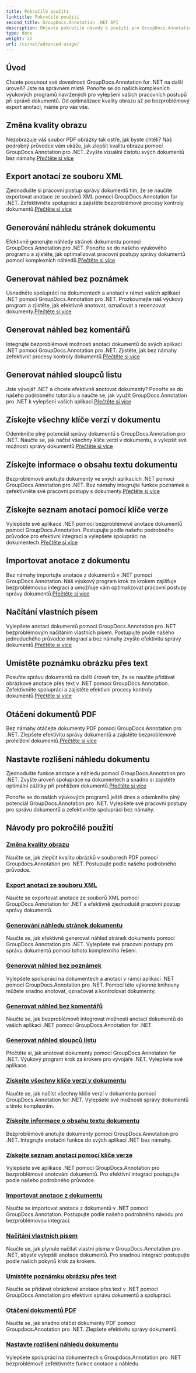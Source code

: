 ```yaml
---
title: Pokročilé použití
linktitle: Pokročilé použití
second_title: GroupDocs.Annotation .NET API
description: Objevte pokročilé návody k použití pro GroupDocs.Annotation .NET. Vylepšete správu dokumentů pomocí podrobných průvodců pro kvalitu obrazu, export anotací a další.
type: docs
weight: 22
url: /cs/net/advanced-usage/
---
```

## Úvod

Chcete posunout své dovednosti GroupDocs.Annotation for .NET na další úroveň? Jste na správném místě. Ponořte se do našich komplexních výukových programů navržených pro vylepšení vašich pracovních postupů při správě dokumentů. Od optimalizace kvality obrazu až po bezproblémový export anotací, máme pro vás vše.

## Změna kvality obrazu
 Nezobrazuje váš soubor PDF obrázky tak ostře, jak byste chtěli? Náš podrobný průvodce vám ukáže, jak zlepšit kvalitu obrazu pomocí GroupDocs.Annotation pro .NET. Zvyšte vizuální čistotu svých dokumentů bez námahy.[Přečtěte si více](./change-image-quality/)

## Export anotací ze souboru XML
 Zjednodušte si pracovní postup správy dokumentů tím, že se naučíte exportovat anotace ze souborů XML pomocí GroupDocs.Annotation for .NET. Zefektivněte spolupráci a zajistěte bezproblémové procesy kontroly dokumentů.[Přečtěte si více](./export-annotations-xml-file/)

## Generování náhledu stránek dokumentu
Efektivně generujte náhledy stránek dokumentu pomocí GroupDocs.Annotation pro .NET. Ponořte se do našeho výukového programu a zjistěte, jak optimalizovat pracovní postupy správy dokumentů pomocí komplexních náhledů.[Přečtěte si více](./generate-document-pages-preview/)

## Generovat náhled bez poznámek
 Usnadněte spolupráci na dokumentech a anotaci v rámci vašich aplikací .NET pomocí GroupDocs.Annotation pro .NET. Prozkoumejte náš výukový program a zjistěte, jak efektivně anotovat, označovat a recenzovat dokumenty.[Přečtěte si více](./generate-preview-without-annotations/)

## Generovat náhled bez komentářů
 Integrujte bezproblémové možnosti anotací dokumentů do svých aplikací .NET pomocí GroupDocs.Annotation pro .NET. Zjistěte, jak bez námahy zefektivnit procesy kontroly dokumentů.[Přečtěte si více](./generate-preview-without-comments/)

## Generovat náhled sloupců listu
 Jste vývojář .NET a chcete efektivně anotovat dokumenty? Ponořte se do našeho podrobného tutoriálu a naučte se, jak využít GroupDocs.Annotation pro .NET k vylepšení vašich aplikací.[Přečtěte si více](./generate-preview-worksheet-columns/)

## Získejte všechny klíče verzí v dokumentu
Odemkněte plný potenciál správy dokumentů s GroupDocs.Annotation pro .NET. Naučte se, jak načíst všechny klíče verzí v dokumentu, a vylepšit své možnosti správy dokumentů.[Přečtěte si více](./get-all-version-keys-document/)

## Získejte informace o obsahu textu dokumentu
 Bezproblémově anotujte dokumenty ve svých aplikacích .NET pomocí GroupDocs.Annotation pro .NET. Bez námahy integrujte funkce poznámek a zefektivněte své pracovní postupy s dokumenty.[Přečtěte si více](./get-document-text-content-information/)

## Získejte seznam anotací pomocí klíče verze
 Vylepšete své aplikace .NET pomocí bezproblémové anotace dokumentů pomocí GroupDocs.Annotation. Postupujte podle našeho podrobného průvodce pro efektivní integraci a vylepšete spolupráci na dokumentech.[Přečtěte si více](./get-list-annotations-version-key/)

## Importovat anotace z dokumentu
 Bez námahy importujte anotace z dokumentů v .NET pomocí GroupDocs.Annotation. Náš výukový program krok za krokem zajišťuje bezproblémovou integraci a umožňuje vám optimalizovat pracovní postupy správy dokumentů.[Přečtěte si více](./import-annotations-from-document/)

## Načítání vlastních písem
Vylepšete anotaci dokumentů pomocí GroupDocs.Annotation pro .NET bezproblémovým načítáním vlastních písem. Postupujte podle našeho jednoduchého průvodce integrací a bez námahy zvyšte efektivitu správy dokumentů.[Přečtěte si více](./loading-custom-fonts/)

## Umístěte poznámku obrázku přes text
 Posuňte správu dokumentů na další úroveň tím, že se naučíte přidávat obrázkové anotace přes text v .NET pomocí GroupDocs.Annotation. Zefektivněte spolupráci a zajistěte efektivní procesy kontroly dokumentů.[Přečtěte si více](./put-image-annotation-over-text/)

## Otáčení dokumentů PDF
 Bez námahy otáčejte dokumenty PDF pomocí GroupDocs.Annotation pro .NET. Zlepšete efektivitu správy dokumentů a zajistěte bezproblémové prohlížení dokumentů.[Přečtěte si více](./rotating-pdf-documents/)

## Nastavte rozlišení náhledu dokumentu
 Zjednodušte funkce anotace a náhledu pomocí GroupDocs.Annotation pro .NET. Zvyšte úroveň spolupráce na dokumentech a snadno si zajistěte optimální zážitky při prohlížení dokumentů.[Přečtěte si více](./set-document-preview-resolution/)

Ponořte se do našich výukových programů ještě dnes a odemkněte plný potenciál GroupDocs.Annotation pro .NET. Vylepšete své pracovní postupy pro správu dokumentů a zefektivněte spolupráci bez námahy.
## Návody pro pokročilé použití
### [Změna kvality obrazu](./change-image-quality/)
Naučte se, jak zlepšit kvalitu obrázků v souborech PDF pomocí Groupdocs.Annotation pro .NET. Postupujte podle našeho podrobného průvodce.
### [Export anotací ze souboru XML](./export-annotations-xml-file/)
Naučte se exportovat anotace ze souborů XML pomocí GroupDocs.Annotation for .NET a efektivně zjednodušit pracovní postup správy dokumentů.
### [Generování náhledu stránek dokumentu](./generate-document-pages-preview/)
Naučte se, jak efektivně generovat náhled stránek dokumentu pomocí GroupDocs.Annotation pro .NET. Vylepšete své pracovní postupy pro správu dokumentů pomocí tohoto komplexního řešení.
### [Generovat náhled bez poznámek](./generate-preview-without-annotations/)
Vylepšete spolupráci na dokumentech a anotaci v rámci aplikací .NET pomocí GroupDocs.Annotation pro .NET. Pomocí této výkonné knihovny můžete snadno anotovat, označovat a kontrolovat dokumenty.
### [Generovat náhled bez komentářů](./generate-preview-without-comments/)
Naučte se, jak bezproblémově integrovat možnosti anotací dokumentů do vašich aplikací .NET pomocí GroupDocs.Annotation for .NET.
### [Generovat náhled sloupců listu](./generate-preview-worksheet-columns/)
Přečtěte si, jak anotovat dokumenty pomocí GroupDocs.Annotation for .NET. Výukový program krok za krokem pro vývojáře .NET. Vylepšete své aplikace.
### [Získejte všechny klíče verzí v dokumentu](./get-all-version-keys-document/)
Naučte se, jak načíst všechny klíče verzí v dokumentu pomocí GroupDocs.Annotation for .NET. Vylepšete své možnosti správy dokumentů s tímto komplexním.
### [Získejte informace o obsahu textu dokumentu](./get-document-text-content-information/)
Bezproblémově anotujte dokumenty pomocí GroupDocs.Annotation pro .NET. Integrujte anotační funkce do svých aplikací .NET bez námahy.
### [Získejte seznam anotací pomocí klíče verze](./get-list-annotations-version-key/)
Vylepšete své aplikace .NET pomocí GroupDocs.Annotation pro bezproblémové anotování dokumentů. Pro efektivní integraci postupujte podle našeho podrobného průvodce.
### [Importovat anotace z dokumentu](./import-annotations-from-document/)
Naučte se importovat anotace z dokumentů v .NET pomocí GroupDocs.Annotation. Postupujte podle našeho podrobného návodu pro bezproblémovou integraci.
### [Načítání vlastních písem](./loading-custom-fonts/)
Naučte se, jak plynule načítat vlastní písma v GroupDocs.Annotation pro .NET, abyste vylepšili anotace dokumentů. Pro snadnou integraci postupujte podle našich pokynů krok za krokem.
### [Umístěte poznámku obrázku přes text](./put-image-annotation-over-text/)
Naučte se přidávat obrázkové anotace přes text v .NET pomocí GroupDocs.Annotation pro efektivní správu dokumentů a spolupráci.
### [Otáčení dokumentů PDF](./rotating-pdf-documents/)
Naučte se, jak snadno otáčet dokumenty PDF pomocí Groupdocs.Annotation pro .NET. Zlepšete efektivitu správy dokumentů.
### [Nastavte rozlišení náhledu dokumentu](./set-document-preview-resolution/)
Vylepšete spolupráci na dokumentech s Groupdocs.Annotation pro .NET bezproblémově zefektivněte funkce anotace a náhledu.